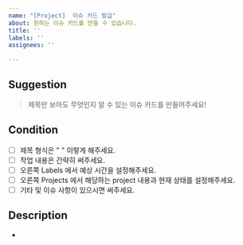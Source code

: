 ```yaml
---
name: "[Project]  이슈 카드 발급"
about: 원하는 이슈 카드를 만들 수 있습니다.
title: ''
labels: ''
assignees: ''

---
```


## Suggestion
>  제목만 보아도 무엇인지 알 수 있는 이슈 카드를 만들어주세요!

## Condition
- [ ] 제목 형식은 " " 이렇게 해주세요.
- [ ] 작업 내용은 간략히 써주세요.
- [ ] 오른쪽 Labels 에서 예상 시간을 설정해주세요.
- [ ] 오른쪽 Projects 에서 해당하는 project 내용과 현재 상태를 설정해주세요.
- [ ] 기타 및 이슈 사항이 있으시면 써주세요.

## Description
-

